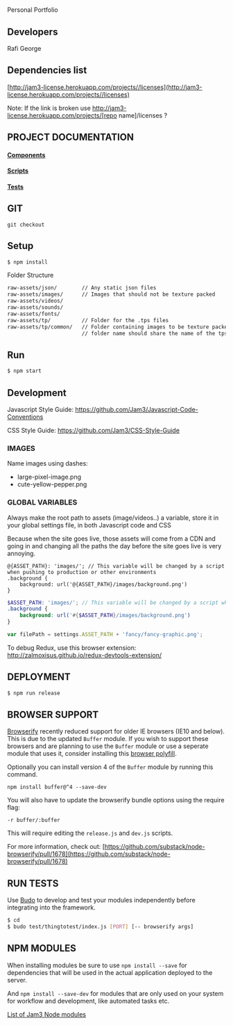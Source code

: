 # 

Personal Portfolio

## Developers
Rafi George

## Dependencies list
[http://jam3-license.herokuapp.com/projects//licenses](http://jam3-license.herokuapp.com/projects//licenses)

Note: If the link is broken use http://jam3-license.herokuapp.com/projects/[repo name]/licenses ?

## PROJECT DOCUMENTATION

#### [Components](COMPONENTS.md)
#### [Scripts](SCRIPTS.md) 
#### [Tests](TESTS.md)   

## GIT

```
git checkout 
```

## Setup

```bash
$ npm install
```

Folder Structure
```bash
raw-assets/json/ 		// Any static json files
raw-assets/images/		// Images that should not be texture packed
raw-assets/videos/
raw-assets/sounds/
raw-assets/fonts/
raw-assets/tp/			// Folder for the .tps files
raw-assets/tp/common/	// Folder containing images to be texture packed,
						// folder name should share the name of the tps file
```

## Run

```bash
$ npm start
```

## Development

Javascript Style Guide: https://github.com/Jam3/Javascript-Code-Conventions

CSS Style Guide: https://github.com/Jam3/CSS-Style-Guide

### IMAGES

Name images using dashes:
- large-pixel-image.png
- cute-yellow-pepper.png

### GLOBAL VARIABLES

Always make the root path to assets (image/videos..) a variable, store it in your global settings file, in both Javascript code and CSS

Because when the site goes live, those assets will come from a CDN and going in and changing all the paths the day before the site goes live is very annoying.

```less
@{ASSET_PATH}: 'images/'; // This variable will be changed by a script when pushing to production or other environments
.background {
    background: url('@{ASSET_PATH}/images/background.png')
}
```

```scss
$ASSET_PATH: 'images/'; // This variable will be changed by a script when pushing to production or other environments
.background {
    background: url('#{$ASSET_PATH}/images/background.png')
}
```

```javascript
var filePath = settings.ASSET_PATH + 'fancy/fancy-graphic.png';
```
To debug Redux, use this browser extension: http://zalmoxisus.github.io/redux-devtools-extension/  

## DEPLOYMENT

```bash
$ npm run release
```

## BROWSER SUPPORT

[Browserify](https://www.npmjs.com/package/browserify) recently reduced support for older IE browsers (IE10 and below). This is due to the updated `Buffer` module. If you wish to support these browsers and are planning to use the `Buffer` module or use a seperate module that uses it, consider installing this [browser polyfill](https://github.com/inexorabletash/polyfill/blob/master/typedarray.js).

Optionally you can install version 4 of the `Buffer` module by running this command.

`npm install buffer@^4 --save-dev`  

You will also have to update the browserify bundle options using the require flag:

`-r buffer/:buffer`

This will require editing the `release.js` and `dev.js` scripts.

For more information, check out: [https://github.com/substack/node-browserify/pull/1678](https://github.com/substack/node-browserify/pull/1678)

## RUN TESTS

Use [Budo](http://npmjs.com/budo/) to develop and test your modules independently before integrating into the framework.

```bash
$ cd 
$ budo test/thingtotest/index.js [PORT] [-- browserify args]
```

## NPM MODULES

When installing modules be sure to use `npm install --save` for dependencies that will be used in the actual application deployed to the server.

And `npm install --save-dev` for modules that are only used on your system for workflow and development, like automated tasks etc.

[List of Jam3 Node modules](https://docs.google.com/a/jam3.com/spreadsheets/d/1bPImGwGLjqbOnBxMNmqGVz2mdfVb_R2FKaaoOw1IyP8/edit#gid=0)
